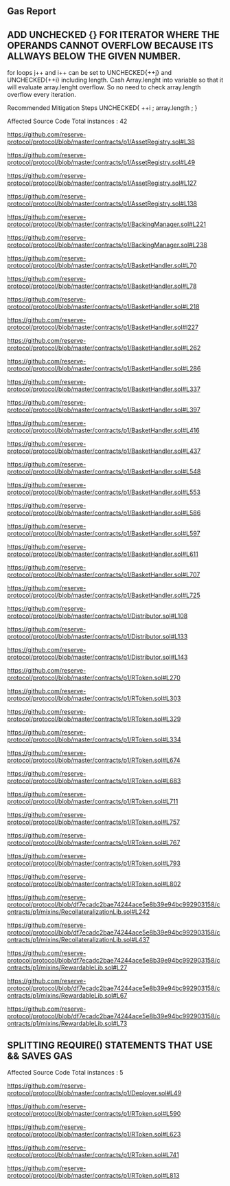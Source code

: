 ## Gas Report

## ADD UNCHECKED {} FOR ITERATOR WHERE THE OPERANDS CANNOT OVERFLOW BECAUSE ITS ALLWAYS BELOW THE GIVEN NUMBER.

for loops j++ and i++ can be set to UNCHECKED{++j} and UNCHECKED{++i} including length.  Cash Array.lenght into variable so that it will evaluate array.lenght
overflow. So no need to check array.length overflow every iteration.    

Recommended Mitigation Steps 
     UNCHECKED{
     ++i ;
     array.length ;
     }


Affected Source Code
Total instances : 42

https://github.com/reserve-protocol/protocol/blob/master/contracts/p1/AssetRegistry.sol#L38

https://github.com/reserve-protocol/protocol/blob/master/contracts/p1/AssetRegistry.sol#L49

https://github.com/reserve-protocol/protocol/blob/master/contracts/p1/AssetRegistry.sol#L127

https://github.com/reserve-protocol/protocol/blob/master/contracts/p1/AssetRegistry.sol#L138

https://github.com/reserve-protocol/protocol/blob/master/contracts/p1/BackingManager.sol#L221

https://github.com/reserve-protocol/protocol/blob/master/contracts/p1/BackingManager.sol#L238

https://github.com/reserve-protocol/protocol/blob/master/contracts/p1/BasketHandler.sol#L70

https://github.com/reserve-protocol/protocol/blob/master/contracts/p1/BasketHandler.sol#L78

https://github.com/reserve-protocol/protocol/blob/master/contracts/p1/BasketHandler.sol#L218

https://github.com/reserve-protocol/protocol/blob/master/contracts/p1/BasketHandler.sol#l227

https://github.com/reserve-protocol/protocol/blob/master/contracts/p1/BasketHandler.sol#L262

https://github.com/reserve-protocol/protocol/blob/master/contracts/p1/BasketHandler.sol#L286

https://github.com/reserve-protocol/protocol/blob/master/contracts/p1/BasketHandler.sol#L337

https://github.com/reserve-protocol/protocol/blob/master/contracts/p1/BasketHandler.sol#L397

https://github.com/reserve-protocol/protocol/blob/master/contracts/p1/BasketHandler.sol#L416

https://github.com/reserve-protocol/protocol/blob/master/contracts/p1/BasketHandler.sol#L437

https://github.com/reserve-protocol/protocol/blob/master/contracts/p1/BasketHandler.sol#L548

https://github.com/reserve-protocol/protocol/blob/master/contracts/p1/BasketHandler.sol#L553

https://github.com/reserve-protocol/protocol/blob/master/contracts/p1/BasketHandler.sol#L586

https://github.com/reserve-protocol/protocol/blob/master/contracts/p1/BasketHandler.sol#L597

https://github.com/reserve-protocol/protocol/blob/master/contracts/p1/BasketHandler.sol#L611

https://github.com/reserve-protocol/protocol/blob/master/contracts/p1/BasketHandler.sol#L707

https://github.com/reserve-protocol/protocol/blob/master/contracts/p1/BasketHandler.sol#L725

https://github.com/reserve-protocol/protocol/blob/master/contracts/p1/Distributor.sol#L108

https://github.com/reserve-protocol/protocol/blob/master/contracts/p1/Distributor.sol#L133

https://github.com/reserve-protocol/protocol/blob/master/contracts/p1/Distributor.sol#L143

https://github.com/reserve-protocol/protocol/blob/master/contracts/p1/RToken.sol#L270

https://github.com/reserve-protocol/protocol/blob/master/contracts/p1/RToken.sol#L303

https://github.com/reserve-protocol/protocol/blob/master/contracts/p1/RToken.sol#L329

https://github.com/reserve-protocol/protocol/blob/master/contracts/p1/RToken.sol#L334

https://github.com/reserve-protocol/protocol/blob/master/contracts/p1/RToken.sol#L674

https://github.com/reserve-protocol/protocol/blob/master/contracts/p1/RToken.sol#L683

https://github.com/reserve-protocol/protocol/blob/master/contracts/p1/RToken.sol#L711

https://github.com/reserve-protocol/protocol/blob/master/contracts/p1/RToken.sol#L757

https://github.com/reserve-protocol/protocol/blob/master/contracts/p1/RToken.sol#L767

https://github.com/reserve-protocol/protocol/blob/master/contracts/p1/RToken.sol#L793

https://github.com/reserve-protocol/protocol/blob/master/contracts/p1/RToken.sol#L802

https://github.com/reserve-protocol/protocol/blob/df7ecadc2bae74244ace5e8b39e94bc992903158/contracts/p1/mixins/RecollateralizationLib.sol#L242

https://github.com/reserve-protocol/protocol/blob/df7ecadc2bae74244ace5e8b39e94bc992903158/contracts/p1/mixins/RecollateralizationLib.sol#L437

https://github.com/reserve-protocol/protocol/blob/df7ecadc2bae74244ace5e8b39e94bc992903158/contracts/p1/mixins/RewardableLib.sol#L27

https://github.com/reserve-protocol/protocol/blob/df7ecadc2bae74244ace5e8b39e94bc992903158/contracts/p1/mixins/RewardableLib.sol#L67

https://github.com/reserve-protocol/protocol/blob/df7ecadc2bae74244ace5e8b39e94bc992903158/contracts/p1/mixins/RewardableLib.sol#L73


 ## SPLITTING REQUIRE() STATEMENTS THAT USE && SAVES GAS
 
 Affected Source Code
Total instances : 5
 
 https://github.com/reserve-protocol/protocol/blob/master/contracts/p1/Deployer.sol#L49
 
 https://github.com/reserve-protocol/protocol/blob/master/contracts/p1/RToken.sol#L590
 
 https://github.com/reserve-protocol/protocol/blob/master/contracts/p1/RToken.sol#L623
 
 https://github.com/reserve-protocol/protocol/blob/master/contracts/p1/RToken.sol#L741
 
 https://github.com/reserve-protocol/protocol/blob/master/contracts/p1/RToken.sol#L813
 
